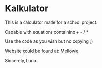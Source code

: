 # Kalkulator

This is a calculator made for a school project.

Capable with equations containing + - / *

Use the code as you wish but no copying ;)

Website could be found at:
[Mellowie](https://mellowie.online)

Sincerely,
Luna.
